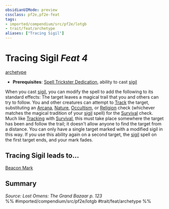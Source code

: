 ```yaml
---
obsidianUIMode: preview
cssclass: pf2e,pf2e-feat
tags:
- imported/compendium/src/pf2e/lotgb
- trait/feat/archetype
aliases: ["Tracing Sigil"]
---
```

# Tracing Sigil  *Feat 4*  
[archetype](archetype.md)  

- **Prerequisites**: [Spell Trickster Dedication](spell-trickster-dedication-lotgb.md), ability to cast [sigil](../spells/sigil.md)

When you cast [sigil](../spells/sigil.md), you can modify the spell to add the following to its standard effects: The target leaves a magical trail that you and others can try to follow. You and other creatures can attempt to [Track](track.md) the target, substituting an [Arcana](../skills.md#Arcana), [Nature](../skills.md#Nature), [Occultism](../skills.md#Occultism), or [Religion](../skills.md#Religion) check (whichever matches the magical tradition of your [sigil](../spells/sigil.md) spell) for the [Survival](../skills.md#Survival) check. Much like [Tracking](track.md) with [Survival](../skills.md#Survival), this must take place somewhere the target has been and follow the trail; it doesn't allow anyone to find the target from a distance. You can only have a single target marked with a modified sigil in this way. If you use this ability again on a second target, the [sigil](../spells/sigil.md) spell on the first target ends, and your mark fades.

## Tracing Sigil leads to...

[Beacon Mark](beacon-mark-lotgb.md)

## Summary

*Source: Lost Omens: The Grand Bazaar p. 123*  
%% #imported/compendium/src/pf2e/lotgb #trait/feat/archetype %%